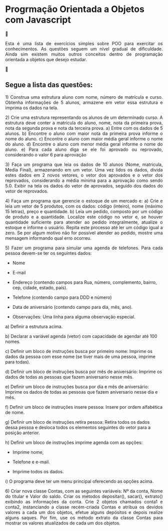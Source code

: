 <h1> Progrmação Orientada a Objetos com Javascript </h1>

📌 <p align="justify">Esta é uma lista de exercícios simples sobre POO para exercitar os conhecimentos. As questões seguem um nível gradual de dificuldade. Ainda sim existem muitos outros conceitos dentro de programação orientada a objetos que desejo estudar. </p>

📜 
## Segue a lista das questões:

<p align="justify">
1) Construa uma estrutura aluno com nome, número de matrícula e curso. 
 Obtenha informações de 5 alunos, armazene em vetor essa estrutura e
 imprima os dados na tela.</p>

<p align="justify">
2) Crie uma estrutura representando os alunos de um determinado curso. A estrutura
 deve conter a matrícula do aluno, nome, nota da primeira prova, nota da segunda
 prova e nota da terceira prova.
 a) Entre com os dados de 5 alunos.
 b) Encontre o aluno com maior nota da primeira prova informe o nome do aluno.
 c) Encontre o aluno com maior média geral informe o nome do aluno.
 d) Encontre o aluno com menor média geral informe o nome do aluno.
 e) Para cada aluno diga se ele foi aprovado ou reprovado, considerando o valor 6 para
 aprovação
</p>
<p align="justify">
 3) Faça um programa que leia os dados de 10 alunos (Nome, matricula, Media Final),
 armazenando em um vetor. Uma vez lidos os dados, divida estes dados em 2 novos
 vetores, o vetor dos aprovados e o vetor dos reprovados, considerando a média
 mínima para a aprovação como sendo 5.0. Exibir na tela os dados do vetor de
 aprovados, seguido dos dados do vetor de reprovados.
</p>
<p align="justify">
4) Faça um programa que gerencie o estoque de um mercado e:
  a) Crie e leia um vetor de 5 produtos, com os dados: código (inteiro), nome (máximo
 15 letras), preço e quantidade.
  b) Leia um pedido, composto por um código de produto e a quantidade. Localize este
 código no vetor e, se houver quantidade suficiente para atender ao pedido
 integralmente, atualize o estoque e informe o usuário. Repita este processo até ler um
 código igual a zero.
  Se por algum motivo não for possível atender ao pedido, mostre uma mensagem
 informando qual erro ocorreu.

</p>
<p align="justify">
 5) Fazer um programa para simular uma agenda de telefones. Para cada pessoa devem-se
 ter os seguintes dados:

 - Nome

 - E-mail

 - Endereço (contendo campos para Rua, número, complemento, bairro, cep,
 cidade, estado, país).

 - Telefone (contendo campo para DDD e número)

 - Data de aniversário (contendo campo para dia, mês, ano).

 - Observações: Uma linha para alguma observação especial.

 a) Definir a estrutura acima.

 b) Declarar a variável agenda (vetor) com capacidade de agendar até 100 nomes.

 c) Definir um bloco de instruções busca por primeiro nome: Imprime os dados
 da pessoa com esse nome (se tiver mais de uma pessoa, imprime para todas).

 d) Definir um bloco de instruções busca por mês de aniversário: Imprime os
 dados de todas as pessoas que fazem aniversario nesse mês.

 e) Definir um bloco de instruções busca por dia e mês de aniversário: Imprime
 os dados de todas as pessoas que fazem aniversario nesse dia e mês.

 f) Definir um bloco de instruções insere pessoa: Insere por ordem alfabética de
 nome.

 g) Definir um bloco de instruções retira pessoa: Retira todos os dados dessa
 pessoa e desloca todos os elementos seguintes do vetor para a posição
 anterior.
 
 h) Definir um bloco de instruções imprime agenda com as opções:

 - Imprime nome,

 - Telefone e e-mail.

 - Imprime todos os dados.

  i) O programa deve ter um menu principal oferecendo as opções acima.
</p>
<p align="justify">
 6) Criar nova classe Contas, com as seguintes variáveis: Nº da conta, Nome do titular 
 e Valor do saldo. Criar os métodos depositar(), sacar(), extrato() exibindo as informações da conta. 
 Crie 2 objetos chamados conta1 e conta2, instanciando a classe recém-criada Contas e atribua os devidos valores 
 a cada um dos objetos, efetue alguns depósitos e depois realize alguns saques. Por fim, use os método extrato da classe 
 Contas para mostrar os valores atualizados de cada um dos objetos.
<p>
